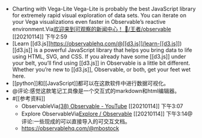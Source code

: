 - Charting with Vega-Lite
Vega-Lite is probably the best JavaScript library for extremely rapid visual exploration of data sets. You can iterate on your Vega visualizations even faster in Observable’s reactive environment.Via[欢迎来到可观察的新闻中心！ 👋/王者/observable](https://observablehq.com/d/391a84eeed4afa17) [[20210114]] 下午2:59
- [Learn [[d3.js]]https://observablehq.com/@[[d3.js]]/learn-[[d3.js]])[[d3.js]] is a powerful JavaScript library that helps you bring data to life using HTML, SVG, and CSS. If you already have some [[d3.js]] under your belt, you’ll find using [[d3.js]] in Observable is a little bit different. Whether you’re new to [[d3.js]], Observable, or both, get your feet wet here.
- [[python]]和[[JavaScript]]都可以在这款软件中进行数据可视化。
- @评论:感觉这款笔记工具像是一个交互式的markdown和html编辑器。
- #[[参考资料]]
    - ObservableVia[(38) Observable - YouTube](https://www.youtube.com/channel/UCCD2tAKN32ya7V639gkbWhg) [[20210114]] 下午3:07
    - Explore ObservableVia[Explore / Observable](https://observablehq.com/explore) [[20210114]] 下午3:14@评论:一些现成的可以直接导入的可交互文档。
    - https://observablehq.com/@mbostock
